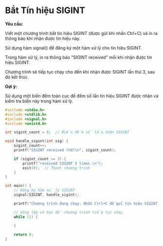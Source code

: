 # Bắt Tín hiệu SIGINT

**Yêu cầu:** 

Viết một chương trình bắt tín hiệu SIGINT (được gửi khi nhấn Ctrl+C) và in ra thông báo khi nhận được tín hiệu này.

Sử dụng hàm signal() để đăng ký một hàm xử lý cho tín hiệu SIGINT.

Trong hàm xử lý, in ra thông báo "SIGINT received" mỗi khi nhận được tín hiệu SIGINT.

Chương trình sẽ tiếp tục chạy cho đến khi nhận được SIGINT lần thứ 3, sau đó kết thúc.

**Gợi ý:** 

Sử dụng một biến đếm toàn cục để đếm số lần tín hiệu SIGINT được nhận và kiểm tra biến này trong hàm xử lý.

```c
#include <stdio.h>
#include <stdlib.h>
#include <signal.h>
#include <unistd.h>

int sigint_count = 0;  // Biến đếm số lần nhận SIGINT

void handle_sigint(int sig) {
    sigint_count++;
    printf("SIGINT received (%d)\n", sigint_count);

    if (sigint_count >= 3) {
        printf("received SIGINT 3 times.\n");
        exit(0);  // Thoát chương trình
    }
}

int main() {
    // Đăng ký hàm xử lý SIGINT
    signal(SIGINT, handle_sigint);

    printf("Chương trình đang chạy. Nhấn Ctrl+C để gửi tín hiệu SIGINT.\n");

    // Vòng lặp vô hạn để chương trình tiếp tục chạy
    while (1) {
        
    }

    return 0;
}
```
